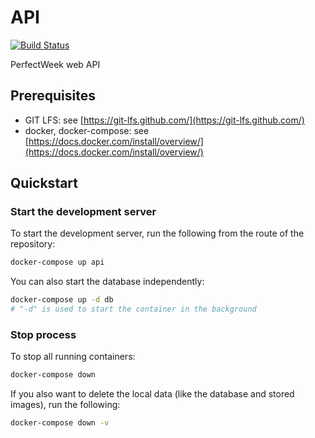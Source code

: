 # API

[![Build Status](https://travis-ci.org/PerfectWeek/perfectweek-api.svg?branch=master)](https://travis-ci.org/PerfectWeek/perfectweek-api)

PerfectWeek web API

## Prerequisites

- GIT LFS: see [https://git-lfs.github.com/](https://git-lfs.github.com/)
- docker, docker-compose: see [https://docs.docker.com/install/overview/](https://docs.docker.com/install/overview/)

## Quickstart

### Start the development server

To start the development server, run the following from the route of the repository:

```sh
docker-compose up api
```

You can also start the database independently:

```sh
docker-compose up -d db
# "-d" is used to start the container in the background
```

### Stop process

To stop all running containers:

```sh
docker-compose down
```

If you also want to delete the local data (like the database and stored images), run the following:

```sh
docker-compose down -v
```
